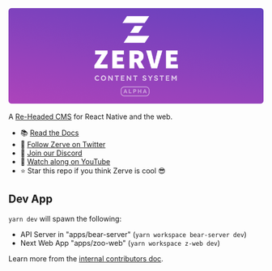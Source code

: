 ![Zerve Content System Alpha](https://raw.githubusercontent.com/zerve-app/zerve/main/docs/static/img/ZGithubBanner.png)

A [Re-Headed CMS](https://docs.zerve.app/docs/intro#z-future-a-re-headed-content-management-system) for React Native and the web.

- 📚 [Read the Docs](https://docs.zerve.app)
- 🐤 [Follow Zerve on Twitter](https://docs.zerve.app)
- 💬 [Join our Discord](https://discord.gg/UDBJZRMQTp)
- 🎥 [Watch along on YouTube](https://www.youtube.com/channel/UC2H16-XPP4IWrFl54ADOU3w)
- ⭐️ Star this repo if you think Zerve is cool 😎

## Dev App

`yarn dev` will spawn the following:

- API Server in "apps/bear-server" (`yarn workspace bear-server dev`)
- Next Web App "apps/zoo-web" (`yarn workspace z-web dev`)

Learn more from the [internal contributors doc](https://docs.zerve.app/docs/internal/).

